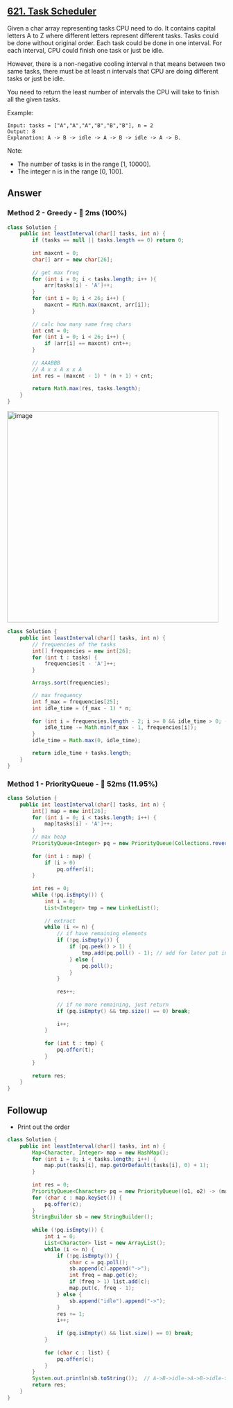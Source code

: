 ## [621. Task Scheduler](https://leetcode.com/problems/task-scheduler/)

Given a char array representing tasks CPU need to do. It contains capital letters A to Z where different letters represent different tasks. Tasks could be done without original order. Each task could be done in one interval. For each interval, CPU could finish one task or just be idle.

However, there is a non-negative cooling interval n that means between two same tasks, there must be at least n intervals that CPU are doing different tasks or just be idle.

You need to return the least number of intervals the CPU will take to finish all the given tasks.

 

Example:
```
Input: tasks = ["A","A","A","B","B","B"], n = 2
Output: 8
Explanation: A -> B -> idle -> A -> B -> idle -> A -> B.
``` 

Note:

- The number of tasks is in the range [1, 10000].
- The integer n is in the range [0, 100].

## Answer
### Method 2 - Greedy - :rocket: 2ms (100%)

```java
class Solution {
    public int leastInterval(char[] tasks, int n) {
        if (tasks == null || tasks.length == 0) return 0;
        
        int maxcnt = 0;
        char[] arr = new char[26];
        
        // get max freq
        for (int i = 0; i < tasks.length; i++ ){
            arr[tasks[i] - 'A']++;
        }
        for (int i = 0; i < 26; i++) {
            maxcnt = Math.max(maxcnt, arr[i]);
        }
        
        // calc how many same freq chars
        int cnt = 0;
        for (int i = 0; i < 26; i++) {
            if (arr[i] == maxcnt) cnt++;
        }
        
        // AAABBB
        // A x x A x x A
        int res = (maxcnt - 1) * (n + 1) + cnt;
        
        return Math.max(res, tasks.length);
    }
}
```

<img width="487" alt="image" src="https://user-images.githubusercontent.com/9000286/154875977-a04f0d8c-90dc-4032-882c-3291ae63e622.png">


```java
class Solution {
    public int leastInterval(char[] tasks, int n) {
        // frequencies of the tasks
        int[] frequencies = new int[26];
        for (int t : tasks) {
            frequencies[t - 'A']++;
        }

        Arrays.sort(frequencies);

        // max frequency
        int f_max = frequencies[25];
        int idle_time = (f_max - 1) * n;
        
        for (int i = frequencies.length - 2; i >= 0 && idle_time > 0; --i) {
            idle_time -= Math.min(f_max - 1, frequencies[i]); 
        }
        idle_time = Math.max(0, idle_time);

        return idle_time + tasks.length;
    }
}
```
### Method 1 - PriorityQueue - :turtle: 52ms (11.95%)

```java
class Solution {
    public int leastInterval(char[] tasks, int n) {
        int[] map = new int[26];
        for (int i = 0; i < tasks.length; i++) {
            map[tasks[i] - 'A']++;
        }
        // max heap
        PriorityQueue<Integer> pq = new PriorityQueue(Collections.reverseOrder());
    
        for (int i : map) {
            if (i > 0)
                pq.offer(i);
        }
        
        int res = 0;
        while (!pq.isEmpty()) {
            int i = 0;
            List<Integer> tmp = new LinkedList();
            
            // extract 
            while (i <= n) {
                // if have remaining elements
                if (!pq.isEmpty()) {
                    if (pq.peek() > 1) {
                        tmp.add(pq.poll() - 1); // add for later put into pq
                    } else {
                        pq.poll();
                    }
                }
                
                res++;
                
                // if no more remaining, just return
                if (pq.isEmpty() && tmp.size() == 0) break;
                
                i++;
            }
            
            for (int t : tmp) {
                pq.offer(t);
            }
        }
        
        return res;
    }
}
```

## Followup
- Print out the order

```java
class Solution {
    public int leastInterval(char[] tasks, int n) {
        Map<Character, Integer> map = new HashMap();
        for (int i = 0; i < tasks.length; i++) {
            map.put(tasks[i], map.getOrDefault(tasks[i], 0) + 1);
        }
        
        int res = 0;
        PriorityQueue<Character> pq = new PriorityQueue((o1, o2) -> (map.get(o2) - map.get(o1)));
        for (char c : map.keySet()) {
            pq.offer(c);
        }
        StringBuilder sb = new StringBuilder();
        
        while (!pq.isEmpty()) {
            int i = 0;
            List<Character> list = new ArrayList();
            while (i <= n) {
                if (!pq.isEmpty()) {
                    char c = pq.poll();
                    sb.append(c).append("->");
                    int freq = map.get(c);
                    if (freq > 1) list.add(c);
                    map.put(c, freq - 1);
                } else {
                    sb.append("idle").append("->");
                }
                res += 1;
                i++;
                
                if (pq.isEmpty() && list.size() == 0) break;
            }
            
            for (char c : list) {
                pq.offer(c);
            }
        }
        System.out.println(sb.toString());  // A->B->idle->A->B->idle->A->B->
        return res;
    }
}
```
